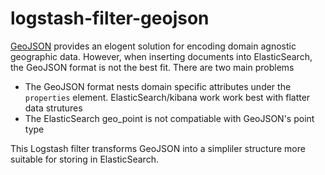 # logstash-filter-geojson
[GeoJSON](http://geojson.org/) provides an elogent solution for encoding domain agnostic geographic data. 
However, when inserting documents into ElasticSearch, the GeoJSON format is not the best fit. There are two main problems
* The GeoJSON format nests domain specific attributes under the `properties` element. ElasticSearch/kibana work work best with flatter data strutures
* The ElasticSearch geo_point is not compatiable with GeoJSON's point type

This Logstash filter transforms GeoJSON into a simpliler structure more suitable for storing in ElasticSearch.


